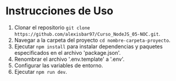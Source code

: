 # Instrucciones de Uso

1. Clonar el repositorio ```git clone https://github.com/alexisbar97/Curso_NodeJS_05-NOC.git```.
2. Navegar a la carpeta del proyecto ```cd nombre-carpeta-proyecto```.
3. Ejecutar ```npm install``` para instalar dependencias y paquetes especificados en el archivo 'package.json'.
4. Renombrar el archivo '.env.template' a '.env'.
5. Configurar las variables de entorno.
6. Ejecutar ```npm run dev```.